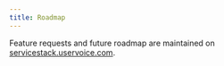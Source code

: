 ```yaml
---
title: Roadmap
---
```


Feature requests and future roadmap are maintained on [servicestack.uservoice.com](https://servicestack.uservoice.com/forums/176786-feature-requests).
